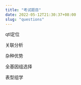```yaml
---
title: "考试题目"
date: 2022-05-12T21:30:37+08:00
slug: "questions"
---
```





qtl定位

关联分析


杂种优势


全基因组选择

表型组学